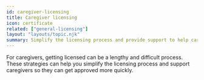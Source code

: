 ```yaml
---
id: caregiver-licensing
title: Caregiver licensing
icon: certificate
related: ["general-licensing"]
layout: "layouts/topic.njk"
summary: Simplify the licensing process and provide support to help caregivers get licensed and maintain their licenses.
---
```


For caregivers, getting licensed can be a lengthy and difficult process. These strategies can help you simplify the licensing process and support caregivers so they can get approved more quickly.